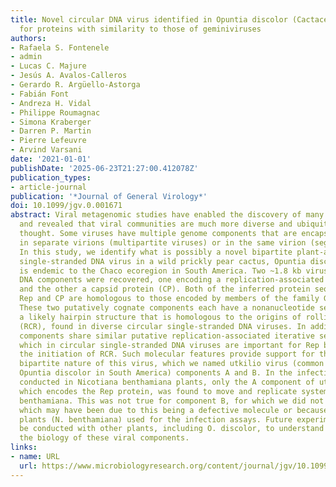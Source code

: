 ```yaml
---
title: Novel circular DNA virus identified in Opuntia discolor (Cactaceae) that codes
  for proteins with similarity to those of geminiviruses
authors:
- Rafaela S. Fontenele
- admin
- Lucas C. Majure
- Jesús A. Avalos-Calleros
- Gerardo R. Argüello-Astorga
- Fabián Font
- Andreza H. Vidal
- Philippe Roumagnac
- Simona Kraberger
- Darren P. Martin
- Pierre Lefeuvre
- Arvind Varsani
date: '2021-01-01'
publishDate: '2025-06-23T21:27:00.412078Z'
publication_types:
- article-journal
publication: '*Journal of General Virology*'
doi: 10.1099/jgv.0.001671
abstract: Viral metagenomic studies have enabled the discovery of many unknown viruses
  and revealed that viral communities are much more diverse and ubiquitous than previously
  thought. Some viruses have multiple genome components that are encapsidated either
  in separate virions (multipartite viruses) or in the same virion (segmented viruses).
  In this study, we identify what is possibly a novel bipartite plant-associated circular
  single-stranded DNA virus in a wild prickly pear cactus, Opuntia discolor, that
  is endemic to the Chaco ecoregion in South America. Two ~1.8 kb virus-like circular
  DNA components were recovered, one encoding a replication-associated protein (Rep)
  and the other a capsid protein (CP). Both of the inferred protein sequences of the
  Rep and CP are homologous to those encoded by members of the family Geminiviridae.
  These two putatively cognate components each have a nonanucleotide sequence within
  a likely hairpin structure that is homologous to the origins of rolling-circle replication
  (RCR), found in diverse circular single-stranded DNA viruses. In addition, the two
  components share similar putative replication-associated iterative sequences (iterons),
  which in circular single-stranded DNA viruses are important for Rep binding during
  the initiation of RCR. Such molecular features provide support for the possible
  bipartite nature of this virus, which we named utkilio virus (common name of the
  Opuntia discolor in South America) components A and B. In the infectivity assays
  conducted in Nicotiana benthamiana plants, only the A component of utkilio virus,
  which encodes the Rep protein, was found to move and replicate systemically in N.
  benthamiana. This was not true for component B, for which we did not detect replication,
  which may have been due to this being a defective molecule or because of the model
  plants (N. benthamiana) used for the infection assays. Future experiments need to
  be conducted with other plants, including O. discolor, to understand more about
  the biology of these viral components.
links:
- name: URL
  url: https://www.microbiologyresearch.org/content/journal/jgv/10.1099/jgv.0.001671
---
```

